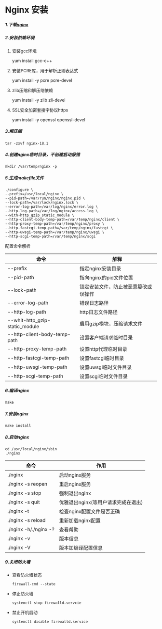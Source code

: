 # Nginx 安装

##### 1.下载[nginx](nginx.org)

##### 2.安装依赖环境

1. 安装gcc环境

   yum install gcc-c++

2. 安装PCRE库，用于解析正则表达式

   yum install -y pcre pcre-devel

3. zlib压缩和解压缩依赖

   yum install -y zlib zli-devel

4. SSL安全加密套接字协议https

   yum install -y openssl openssl-devel
   
##### 3.解压缩 

```shell
tar -zxvf nginx-18.1
```

##### 4.创建nginx临时目录，不创建启动报错

```shell
mkdir /var/temp/nginx -p
```

##### 5.生成makefile文件

```shell
./configure \
--prefix=/usr/local/nginx \
--pid-path=/var/run/nginx/nginx.pid \
--lock-path=/var/lock/nginx.lock \
--error-log-path=/var/log/nginx/error.log \
--http-log-path=/var/log/nginx/access.log \
--with-http_gzip_static_module \
--http-client-body-temp-path=/var/temp/nginx/client \
--http-proxy-temp-path=/var/temp/nginx/proxy \
--http-fastcgi-temp-path=/var/temp/nginx/fastcgi \
--http-uwsgi-temp-path=/var/temp/nginx/uwsgi \
--http-scgi-temp-path=/var/temp/nginx/scgi
```

配置命令解析

| 命令                           | 解释                                 |
| ------------------------------ | ------------------------------------ |
| --prefix                       | 指定nginx安装目录                    |
| --pid-path                     | 指向nginx的pid文件位置               |
| --lock-path                    | 锁定安装文件，防止被恶意篡改或误操作 |
| --error-log-path               | 错误日志路径                         |
| --http-log-path                | http日志文件路径                     |
| --whit-http_gzip-static_module | 启用gzip模块，压缩请求文件           |
| --http-client-body-temp-path   | 设置客户端请求临时目录               |
| --http-proxy-temp-path         | 设置http代理临时目录                 |
| --http-fastcgi-temp-path       | 设置fastcgi临时目录                  |
| --http-uwsgi-temp-path         | 设置uwsgi临时文件目录                |
| --http-scgi-temp-path          | 设置scgi临时文件目录                 |

##### 6.编译nginx

```shell
make
```

##### 7.安装nginx

```shell
make install
```

##### 8.启动nginx

```shell
cd /usr/local/nginx/sbin
./nginx
```

| 命令                  | 作用                                |
| --------------------- | ----------------------------------- |
| ./nginx               | 启动nginx服务                       |
| ./nginx -s reopen     | 重启nginx服务                       |
| ./nginx -s stop       | 强制退出nginx                       |
| ./nginx -s quit       | 优雅退出nginx(等用户请求完成在退出) |
| ./nginx -t            | 检查nginx配置文件是否正确           |
| ./nginx -s reload     | 重新加载nginx配置                   |
| ./nginx -h/./nginx -? | 查看帮助                            |
| ./nginx -v            | 版本信息                            |
| ./nginx -V            | 版本加编译配置信息                  |

##### 9.关闭防火墙

- 查看防火墙状态

  ```shell
  firewall-cmd --state
  ```

  

- 停止防火墙

  ```shell
  systemctl stop firewalld.servcie
  ```

  

- 禁止开机启动

  ```
  systemctl disable firewalld.service
  ```
<!--如果是云服务要到控制台开启端口，默认80端口是打开的-->


